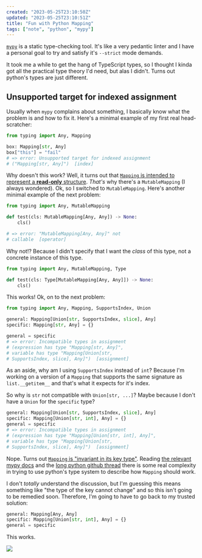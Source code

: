 ```yaml
---
created: "2023-05-25T23:10:50Z"
updated: "2023-05-25T23:10:51Z"
title: "Fun with Python Mapping"
tags: ["note", "python", "mypy"]
---
```


[`mypy`](https://mypy-lang.org/) is a static type-checking tool. It's like a very pedantic linter and I have a personal goal to try and satisfy it's `--strict` mode demands.

It took me a while to get the hang of TypeScript types, so I thought I kinda got all the practical type theory I'd need, but alas I didn't. Turns out python's types are just different.

## Unsupported target for indexed assignment

Usually when `mypy` complains about something, I basically know what the problem is and how to fix it. Here's a minimal example of my first real head-scratcher:

```python
from typing import Any, Mapping

box: Mapping[str, Any]
box["this"] = "fail"
# => error: Unsupported target for indexed assignment
# ("Mapping[str, Any]")  [index]
```

Why doesn't this work? Well, it turns out that [`Mapping` is intended to represent a **read-only** structure](https://stackoverflow.com/a/60457779). _That's_ why there's a `MutableMapping` (I always wondered). Ok, so I switched to `MutableMapping`. Here's another minimal example of the next problem:

```python
from typing import Any, MutableMapping

def test(cls: MutableMapping[Any, Any]) -> None:
    cls()

# => error: "MutableMapping[Any, Any]" not
# callable  [operator]
```

Why not!? Because I didn't specify that I want the _class_ of this type, not a concrete instance of this type.

```python
from typing import Any, MutableMapping, Type

def test(cls: Type[MutableMapping[Any, Any]]) -> None:
    cls()
```

This works! Ok, on to the next problem:

```python
from typing import Any, Mapping, SupportsIndex, Union

general: Mapping[Union[str, SupportsIndex, slice], Any]
specific: Mapping[str, Any] = {}

general = specific
# => error: Incompatible types in assignment
# (expression has type "Mapping[str, Any]",
# variable has type "Mapping[Union[str,
# SupportsIndex, slice], Any]")  [assignment]
```

As an aside, why am I using `SupportsIndex` instead of `int`? Because I'm working on a version of a `Mapping` that supports the same signature as `list.__getitem__` and that's what it expects for it's index.

So why is `str` not compatible with `Union[str, ...]`? Maybe because I don't have a `Union` for the `specific` type?

```python
general: Mapping[Union[str, SupportsIndex, slice], Any]
specific: Mapping[Union[str, int], Any] = {}
general = specific
# => error: Incompatible types in assignment
# (expression has type "Mapping[Union[str, int], Any]",
# variable has type "Mapping[Union[str,
# SupportsIndex, slice], Any]")  [assignment]
```

Nope. Turns out [`Mapping` is "invariant in its key type"](https://stackoverflow.com/a/64484841). Reading [the relevant mypy docs](https://mypy.readthedocs.io/en/latest/common_issues.html#invariance-vs-covariance) and the [long python github thread](https://github.com/python/typing/pull/273) there is some real complexity in trying to use python's type system to describe how `Mapping` should work.

I don't _totally_ understand the discussion, but I'm guessing this means something like "the type of the key cannot change" and so this isn't going to be remedied soon. Therefore, I'm going to have to go back to my trusted solution:

```python
general: Mapping[Any, Any]
specific: Mapping[Union[str, int], Any] = {}
general = specific
```

This works.

<img src="{{thumbnail}}" style="max-width: 100%;" />
